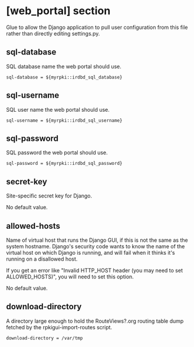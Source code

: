 # [web_portal] section

Glue to allow the Django application to pull user configuration from this file
rather than directly editing settings.py.

## sql-database

SQL database name the web portal should use.

    
    
    sql-database = ${myrpki::irdbd_sql_database}
    

## sql-username

SQL user name the web portal should use.

    
    
    sql-username = ${myrpki::irdbd_sql_username}
    

## sql-password

SQL password the web portal should use.

    
    
    sql-password = ${myrpki::irdbd_sql_password}
    

## secret-key

Site-specific secret key for Django.

No default value.

## allowed-hosts

Name of virtual host that runs the Django GUI, if this is not the same as the
system hostname. Django's security code wants to know the name of the virtual
host on which Django is running, and will fail when it thinks it's running on
a disallowed host.

If you get an error like "Invalid HTTP_HOST header (you may need to set
ALLOWED_HOSTS)", you will need to set this option.

No default value.

## download-directory

A directory large enough to hold the RouteViews?.org routing table dump
fetched by the rpkigui-import-routes script.

    
    
    download-directory = /var/tmp
    

